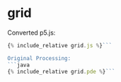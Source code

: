 

<script src="../p5/p5.min.js"></script>
<script src="grid.js"></script>

# grid

<main></main>

Converted p5.js:
```javascript
{% include_relative grid.js %}```

Original Processing:
```java
{% include_relative grid.pde %}```

